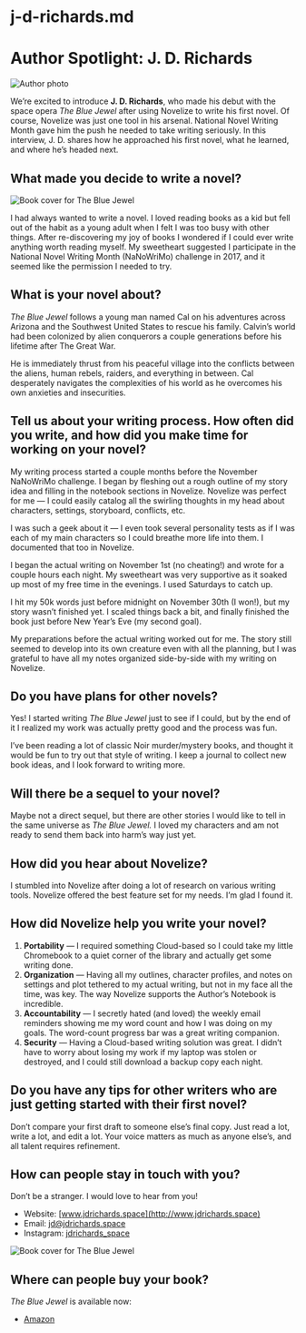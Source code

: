 # j-d-richards.md

# Author Spotlight: J. D. Richards

![Author photo](author-photo.jpg)

We’re excited to introduce **J. D. Richards**, who made his debut with the space opera _The Blue Jewel_ after using Novelize to write his first novel. Of course, Novelize was just one tool in his arsenal. National Novel Writing Month gave him the push he needed to take writing seriously. In this interview, J. D. shares how he approached his first novel, what he learned, and where he’s headed next.

## What made you decide to write a novel?

![Book cover for The Blue Jewel](The+Blue+Jewel+-+J.+D.+Richards.jpg)

I had always wanted to write a novel. I loved reading books as a kid but fell out of the habit as a young adult when I felt I was too busy with other things. After re-discovering my joy of books I wondered if I could ever write anything worth reading myself. My sweetheart suggested I participate in the National Novel Writing Month (NaNoWriMo) challenge in 2017, and it seemed like the permission I needed to try.

## What is your novel about?

_The Blue Jewel_ follows a young man named Cal on his adventures across Arizona and the Southwest United States to rescue his family. Calvin’s world had been colonized by alien conquerors a couple generations before his lifetime after The Great War.

He is immediately thrust from his peaceful village into the conflicts between the aliens, human rebels, raiders, and everything in between. Cal desperately navigates the complexities of his world as he overcomes his own anxieties and insecurities.

## Tell us about your writing process. How often did you write, and how did you make time for working on your novel?

My writing process started a couple months before the November NaNoWriMo challenge. I began by fleshing out a rough outline of my story idea and filling in the notebook sections in Novelize. Novelize was perfect for me — I could easily catalog all the swirling thoughts in my head about characters, settings, storyboard, conflicts, etc.

I was such a geek about it — I even took several personality tests as if I was each of my main characters so I could breathe more life into them. I documented that too in Novelize.

I began the actual writing on November 1st (no cheating!) and wrote for a couple hours each night. My sweetheart was very supportive as it soaked up most of my free time in the evenings. I used Saturdays to catch up.

I hit my 50k words just before midnight on November 30th (I won!), but my story wasn’t finished yet. I scaled things back a bit, and finally finished the book just before New Year’s Eve (my second goal).

My preparations before the actual writing worked out for me. The story still seemed to develop into its own creature even with all the planning, but I was grateful to have all my notes organized side-by-side with my writing on Novelize.

## Do you have plans for other novels?

Yes! I started writing _The Blue Jewel_ just to see if I could, but by the end of it I realized my work was actually pretty good and the process was fun.

I’ve been reading a lot of classic Noir murder/mystery books, and thought it would be fun to try out that style of writing. I keep a journal to collect new book ideas, and I look forward to writing more.

## Will there be a sequel to your novel?

Maybe not a direct sequel, but there are other stories I would like to tell in the same universe as _The Blue Jewel._ I loved my characters and am not ready to send them back into harm’s way just yet.

## How did you hear about Novelize?

I stumbled into Novelize after doing a lot of research on various writing tools. Novelize offered the best feature set for my needs. I’m glad I found it.

## How did Novelize help you write your novel?

1. **Portability** — I required something Cloud-based so I could take my little Chromebook to a quiet corner of the library and actually get some writing done.
2. **Organization** — Having all my outlines, character profiles, and notes on settings and plot tethered to my actual writing, but not in my face all the time, was key. The way Novelize supports the Author’s Notebook is incredible.
3. **Accountability** — I secretly hated (and loved) the weekly email reminders showing me my word count and how I was doing on my goals. The word-count progress bar was a great writing companion.
4. **Security** — Having a Cloud-based writing solution was great. I didn’t have to worry about losing my work if my laptop was stolen or destroyed, and I could still download a backup copy each night.

## Do you have any tips for other writers who are just getting started with their first novel?

Don’t compare your first draft to someone else’s final copy. Just read a lot, write a lot, and edit a lot. Your voice matters as much as anyone else’s, and all talent requires refinement.

## How can people stay in touch with you?

Don’t be a stranger. I would love to hear from you!

- Website: [www.jdrichards.space](http://www.jdrichards.space)
- Email: [jd@jdrichards.space](mailto:jd@jdrichards.space)
- Instagram: [jdrichards_space](https://www.instagram.com/jdrichards_space)

![Book cover for The Blue Jewel](The+Blue+Jewel+-+J.+D.+Richards.jpg)

## Where can people buy your book?

_The Blue Jewel_ is available now:

- [Amazon](https://www.amazon.com/dp/B07N69BVX3)
